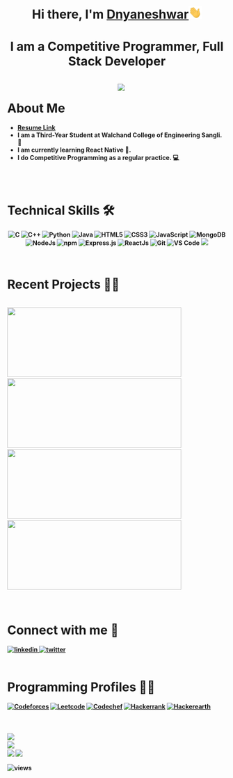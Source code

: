 <h1 align="center">Hi there, I'm <a target="_blank" href="https://dnyaneshwarware.live/">Dnyaneshwar</a><img src="https://github.com/ABSphreak/ABSphreak/blob/master/gifs/Hi.gif" width="30px"></h1></h1>
<h1 align="center">I am a Competitive Programmer, Full Stack Developer</h1>
<br>
<img align="right" src="https://media.giphy.com/media/dZX3AduGrY3uJ7qCsx/source.gif" width="250">
<h1>About Me</h1>

+ <a href="https://drive.google.com/file/d/1cZv8e1NCp0CktdbA-5syUYUHBn7fOx-5/view?usp=sharing"> <b>Resume Link </a>
+ I am a Third-Year Student at Walchand College of Engineering Sangli. 🏫
+ I am currently learning React Native 📱.
+ I do Competitive Programming as a regular practice. 💻


<br>
<br>
<h1>Technical Skills 🛠</h1>

<p align="center"> 
  
 <img alt="C" src="https://img.shields.io/badge/c-%2300599C.svg?style=for-the-badge&logo=c&logoColor=white"/>
 <img alt="C++" src="https://img.shields.io/badge/c++-%2300599C.svg?style=for-the-badge&logo=c%2B%2B&logoColor=white"/>
 <img alt="Python" src="https://img.shields.io/badge/python-%2314354C.svg?style=for-the-badge&logo=python&logoColor=white"/>
 <img alt="Java" src="https://img.shields.io/badge/java-%23ED8B00.svg?&style=for-the-badge&logo=java&logoColor=white" />
<img alt="HTML5" src="https://img.shields.io/badge/html5-%23E34F26.svg?&style=for-the-badge&logo=html5&logoColor=white" />
 <img alt="CSS3" src="https://img.shields.io/badge/css3-%231572B6.svg?&style=for-the-badge&logo=css3&logoColor=white" />
 <img alt="JavaScript" src="https://img.shields.io/badge/javascript-%23323330.svg?&style=for-the-badge&logo=javascript&logoColor=%23F7DF1E" />
 <img alt="MongoDB" src="https://img.shields.io/badge/MongoDB-lightgreen?style=for-the-badge&logo=mongodb&logoColor=4EA94B" />
 <img alt="NodeJs" src="https://img.shields.io/badge/Node.js-339933?style=for-the-badge&logo=nodedotjs&logoColor=white" />
  <img alt="npm" src="https://img.shields.io/badge/npm-CB3837?style=for-the-badge&logo=npm&logoColor=white" />
  <img alt="Express.js" src="https://img.shields.io/badge/Express.js-000000?style=for-the-badge&logo=express&logoColor=white" />
  <img alt="ReactJs" src="https://img.shields.io/badge/React-20232A?style=for-the-badge&logo=react&logoColor=61DAFB" />
  <img alt="Git" src="https://img.shields.io/badge/Git-F05032?style=for-the-badge&logo=git&logoColor=white" />
  <img alt="VS Code" src="https://img.shields.io/badge/Visual_Studio_Code-0078D4?style=for-the-badge&logo=visual%20studio%20code&logoColor=white" />
  <img src="https://img.shields.io/badge/webrtc-%23333333.svg?&style=for-the-badge&logo=webrtc&logoColor=white" />
</p>

<br>
  

<h1>Recent Projects 👨‍💻 </h1>
<br>
<div align="left">
<img src="https://github-readme-stats.vercel.app/api/pin/?username=Dnyaneshwar-dev&repo=everybyte-coderooms&show_icons=true&theme=jolly" style="width:400px; height:160px;"> 
<img src="https://github-readme-stats.vercel.app/api/pin/?username=Dnyaneshwar-dev&repo=makemyattendance-api&show_icons=true&theme=jolly" style="width:400px; height:160px;"> 
<img src="https://github-readme-stats.vercel.app/api/pin/?username=Dnyaneshwar-dev&repo=Smart-Receipt-Generator&show_icons=true&theme=jolly" style="width:400px; height:160px;">
<img src="https://github-readme-stats.vercel.app/api/pin/?username=Dnyaneshwar-dev&repo=DappWallet&show_icons=true&theme=jolly" style="width:400px; height:160px;">

</div>


<br>
<br>

<h1 align="left">Connect with me 💬</h1>
<div align="left">
 <a href="https://www.linkedin.com/in/dnyaneshwar2023" target="_blank">
<img src=https://img.shields.io/badge/linkedin-%231E77B5.svg?&style=for-the-badge&logo=linkedin&logoColor=white alt=linkedin style="margin-bottom: 5px;" />
</a>

<a href="https://www.instagram.com/dnyaneshwar9987/" target="_blank">
<img src="https://img.shields.io/badge/Instagram-E4405F?style=for-the-badge&logo=instagram&logoColor=white" alt=twitter style="margin-bottom: 5px;" />
</a>
<br>
<br>
<h1 align="left" >Programming Profiles 👨‍💻</h1>
  
<a href="https://codeforces.com/profile/CodingBeast23"><img src = "https://img.shields.io/badge/Codeforces-445f9d?style=for-the-badge&logo=Codeforces&logoColor=white" alt=Codeforces style="margin-bottom: 5px;"></a>
<a href="https://leetcode.com/dpw4112001/"><img src="https://img.shields.io/badge/-LeetCode-FFA116?style=for-the-badge&logo=LeetCode&logoColor=white" alt=Leetcode style="margin-bottom: 5px;"></a>
<a href="https://www.codechef.com/users/dpw4112001"><img src="https://img.shields.io/badge/Codechef-%23B92B27.svg?&style=for-the-badge&logo=Codechef&logoColor=white"  alt=Codechef style="margin-bottom: 5px;"></a>
 <a href="https://www.hackerrank.com/Dnyaneshwar_4"><img src="https://img.shields.io/badge/-Hackerrank-2EC866?style=for-the-badge&logo=HackerRank&logoColor=white"  alt=Hackerrank style="margin-bottom: 5px;"></a>
<a href="https://www.hackerearth.com/@dpw4112001"><img src="https://img.shields.io/badge/HackerEarth-%232C3454.svg?&style=for-the-badge&logo=HackerEarth&logoColor=Blue" alt=Hackerearth style="margin-bottom: 5px;"></a>
  
<br>
<br>


  
<img src="https://github-readme-streak-stats.herokuapp.com/?user=Dnyaneshwar-dev&amp&theme=jolly&title_color=blue" style="max-width:100%;">
<br>
  
<img src="https://github-readme-stats.vercel.app/api?username=Dnyaneshwar-dev&theme=jolly" style="max-width:100%;">
  <br>
<img src="https://github-readme-stats.vercel.app/api/top-langs/?username=Dnyaneshwar-dev&layout=compact&theme=jolly" style="max-width:100%;">

<img src="https://activity-graph.herokuapp.com/graph?username=Dnyaneshwar-dev&amp;bg_color=FFFFFF&amp;color=000000&amp;line=000000&amp;point=00FF00" style="max-width:100%;">

 <img alt="views" title="Github views" src="https://komarev.com/ghpvc/?username=Dnyaneshwar-dev&style=flat-square&color=d43182"/></a>
  <a href="https://github.com/Dnyaneshwar-dev">
</div>

